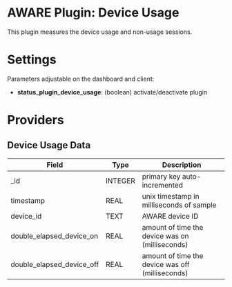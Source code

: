 AWARE Plugin: Device Usage
==========================

This plugin measures the device usage and non-usage sessions.

# Settings
Parameters adjustable on the dashboard and client:
- **status_plugin_device_usage**: (boolean) activate/deactivate plugin

# Providers
##  Device Usage Data

Field | Type | Description
----- | ---- | -----------
_id | INTEGER | primary key auto-incremented
timestamp | REAL | unix timestamp in milliseconds of sample
device_id | TEXT | AWARE device ID
double_elapsed_device_on | REAL | amount of time the device was on (milliseconds)
double_elapsed_device_off	| REAL | amount of time the device was off (milliseconds)
